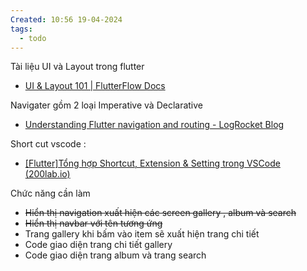```yaml
---
Created: 10:56 19-04-2024
tags:
  - todo
---
```


Tài liệu UI và Layout trong flutter
- [UI & Layout 101 | FlutterFlow Docs](https://docs.flutterflow.io/widgets-and-components/ui-and-layout-101)

Navigater gồm 2 loại Imperative và Declarative
- [Understanding Flutter navigation and routing - LogRocket Blog](https://blog.logrocket.com/understanding-flutter-navigation-routing/)

Short cut vscode : 
- [[Flutter]Tổng hợp Shortcut, Extension & Setting trong VSCode (200lab.io)](https://200lab.io/blog/vscode-shortcuts-extensions-settings-for-flutter/)

Chức năng cần làm 
- ~~Hiển thị navigation xuất hiện các screen gallery , album và search~~
- ~~Hiển thị navbar với tên tương ứng~~ 
- Trang gallery khi bấm vào item sẽ xuất hiện trang chi tiết
- Code giao diện trang chi tiết gallery
- Code giao diện trang album và trang search